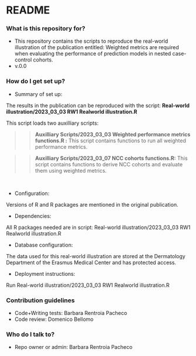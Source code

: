# README #

### What is this repository for? ###

* This repository contains the scripts to reproduce the real-world illustration of the publication entitled: Weighted metrics are required when evaluating the performance of prediction models in nested case-control cohorts.
* v.0.0

### How do I get set up? ###

* Summary of set up:

 The results in the publication can be reproduced with the script:
	<strong> Real-world illustration/2023_03_03 RW1 Realworld illustration.R </strong>

   This script loads two auxilliary scripts:
>> <strong> Auxilliary Scripts/2023_03_03 Weighted performance metrics functions.R :</strong>
>> This script contains functions to run all weighted performance metrics.

>> <strong>Auxilliary Scripts/2023_03_07 NCC cohorts functions.R:</strong>
>> This script contains functions to derive NCC cohorts and evaluate them using weighted metrics.
<br>

* Configuration:

Versions of R and R packages are mentioned in the original publication.
<br> 
* Dependencies:

All R packages needed are in script: 
	Real-world illustration/2023_03_03 RW1 Realworld illustration.R
<br> 	
* Database configuration:

The data used for this real-world illustration are stored at the Dermatology Department of the Erasmus Medical Center and has protected access.
<br> 
* Deployment instructions:

Run Real-world illustration/2023_03_03 RW1 Realworld illustration.R

### Contribution guidelines ###

* Code+Writing tests: Barbara Rentroia Pacheco
* Code review: Domenico Bellomo

### Who do I talk to? ###

* Repo owner or admin: Barbara Rentroia Pacheco
